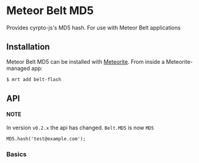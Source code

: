 # Meteor Belt MD5

Provides cyrpto-js's MD5 hash. For use with Meteor Belt applications

## Installation

Meteor Belt MD5 can be installed with [Meteorite](https://github.com/oortcloud/meteorite/). From inside a Meteorite-managed app:

``` sh
$ mrt add belt-flash
```

## API

#### NOTE

In version `v0.2.x` the api has changed.
`Belt.MD5` is now `MD5`

```
MD5.hash('test@example.com');
```

### Basics
